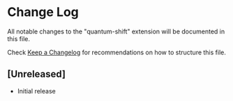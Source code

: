 # Change Log

All notable changes to the "quantum-shift" extension will be documented in this file.

Check [Keep a Changelog](http://keepachangelog.com/) for recommendations on how to structure this file.

## [Unreleased]

- Initial release
